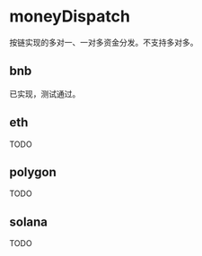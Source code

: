 # moneyDispatch
按链实现的多对一、一对多资金分发。不支持多对多。

## bnb
已实现，测试通过。

## eth
TODO

## polygon
TODO

## solana
TODO
